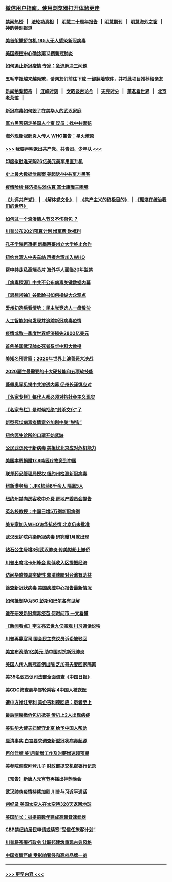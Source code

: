 ### [微信用户指南，使用浏览器打开体验更佳](https://github.com/gfw-breaker/banned-news1/blob/master/indexes/wechat-guide.md?t=0)
#### [禁闻热榜](热点新闻.md?t=0)  &nbsp;&nbsp;|&nbsp;&nbsp; [法轮功真相](https://github.com/gfw-breaker/truth/blob/master/README.md?t=0) &nbsp;&nbsp;|&nbsp;&nbsp; [明慧二十周年报告](https://github.com/gfw-breaker/mh-reports/blob/master/README.md?t=0) &nbsp;&nbsp;|&nbsp;&nbsp;[明慧期刊](https://github.com/gfw-breaker/mh-qikan) &nbsp;&nbsp;|&nbsp;&nbsp; [明慧海外之窗](https://github.com/gfw-breaker/mh-news/blob/master/README.md?t=0) &nbsp;&nbsp;|&nbsp;&nbsp; [神韵特别报道](https://github.com/gfw-breaker/mh-news/blob/master/shenyun.md?t=0)
#### [美首架撤侨包机 195人无人感染新冠病毒](../pages/nsc412/n11859908.md?t=02111311) 
#### [美国疾控中心确诊第13例新冠肺炎](../pages/nsc412/n11859966.md?t=02111311) 
#### [如何遏止新冠疫情 专家：急迫解决三问题](../pages/nsc412/n11859685.md?t=02111311) 
#### 五毛举报越来越频繁，请网友们前往下载 [一键翻墙软件](https://github.com/gfw-breaker/ssr-accounts)，并将此项目推荐给亲友
#### [新闻拍案惊奇](https://github.com/gfw-breaker/banned-news1/blob/master/pages/link4.md) &nbsp;&nbsp;|&nbsp;&nbsp; [江峰时刻](https://github.com/gfw-breaker/banned-news1/blob/master/pages/link4.md) &nbsp;&nbsp;|&nbsp;&nbsp; [文昭谈古论今](https://github.com/gfw-breaker/banned-news1/blob/master/pages/link4.md) &nbsp;&nbsp;|&nbsp;&nbsp; [天亮时分](https://github.com/gfw-breaker/banned-news1/blob/master/pages/link4.md) &nbsp;&nbsp;|&nbsp;&nbsp; [萧茗看世界](https://github.com/gfw-breaker/banned-news1/blob/master/pages/link4.md) &nbsp;&nbsp;|&nbsp;&nbsp; [北京老茶馆](https://github.com/gfw-breaker/banned-news1/blob/master/pages/link4.md) &nbsp;&nbsp;|&nbsp;&nbsp; 
#### [新冠病毒如何毁了在美华人的武汉家庭](../pages/nsc412/n11859524.md?t=02111311) 
#### [军方黑客窃走美国人个资 议员：找中共索赔](../pages/nsc412/n11859371.md?t=02111311) 
#### [海外现新冠肺炎人传人 WHO警告：星火燎原](../pages/nsc412/n11859252.md?t=02111311) 
#### [>>> 我要声明退出共产党、共青团、少年队 <<<](https://github.com/begood0513/goodnews/blob/master/quit/letter.md) 
#### [印度拟批准采购26亿美元美军用直升机](../pages/nsc412/n11859143.md?t=02111311) 
#### [史上最大数据泄露案 美起诉4中共军方黑客](../pages/nsc412/n11859115.md?t=02111311) 
#### [疫情险峻 经济损失难估算 富士康曝三困境](../pages/nsc412/n11859120.md?t=02111311) 
#### [《九评共产党》](https://github.com/begood0513/9ping.md/blob/master/README.md) &nbsp;|&nbsp; [《解体党文化》](../../../../jtdwh.md/blob/master/README.md)  &nbsp;|&nbsp; [《共产主义的终极目的》](../../../../gczydzjmd.md/blob/master/README.md) &nbsp;|&nbsp; [《魔鬼在统治我们的世界》](../../../../mgztzwmdsj.md/blob/master/README.md) 
#### [如何过一个浪漫情人节又不伤荷包 ？](../pages/nsc412/n11858969.md?t=02111311) 
#### [川普公布2021预算计划 增军费 砍福利](../pages/nsc412/n11859012.md?t=02111311) 
#### [孔子学院再遭拒 新墨西哥州立大学终止合作](../pages/nsc412/n11858661.md?t=02111311) 
#### [纽约台湾人中央车站  声援台湾加入WHO](../pages/nsc412/n11857757.md?t=02111311) 
#### [帮中共走私高端芯片 海外华人面临20年监禁](../pages/nsc412/n11855016.md?t=02111311) 
#### [【病毒探源】中共不公布病毒关键数据内幕](../pages/nsc412/n11856584.md?t=02111311) 
#### [【思想领袖】谷歌脸书如何操纵大众观点](../pages/nsc412/n11680874.md?t=02111311) 
#### [爱州初选后看情势：民主党竞选人一盘散沙](../pages/nsc412/n11856557.md?t=02111311) 
#### [人工智能如何发现并追踪新冠病毒疫情](../pages/nsc412/n11856398.md?t=02111311) 
#### [疫情或致一季度世界经济损失2800亿美元](../pages/nsc412/n11855639.md?t=02111311) 
#### [首例美国武汉肺炎死者系华中科大教授](../pages/nsc412/n11855500.md?t=02111311) 
#### [美知名预言家：2020年世界上演善恶大决战](../pages/nsc412/n11855418.md?t=02111311) 
#### [2020雇主最需要的十大硬技能和五项软技能](../pages/nsc412/n11850953.md?t=02111311) 
#### [蓬佩奥罕见揭中共渗透内幕 促州长谨慎应对](../pages/nsc412/n11854685.md?t=02111311) 
#### [【名家专栏】每代人都必须对抗社会主义现实](../pages/nsc412/n11831412.md?t=02111311) 
#### [【名家专栏】是时候拒绝“封杀文化”了](../pages/nsc412/n11814093.md?t=02111311) 
#### [新型冠状病毒疫情意外加剧中美“脱钩”](../pages/nsc412/n11854475.md?t=02111311) 
#### [纽约医生诊所的口罩开始紧缺](../pages/nsc412/n11853364.md?t=02111311) 
#### [公民武汉死于新病毒 美担忧北京应对危机能力](../pages/nsc412/n11854331.md?t=02111311) 
#### [美国本周捐赠17.8吨医疗物资到中国](../pages/nsc412/n11854269.md?t=02111311) 
#### [联邦药品管理局授权  纽约州检测新冠病毒](../pages/nsc412/n11853371.md?t=02111311) 
#### [纽新港务局：JFK检验6千余人  隔离5人](../pages/nsc412/n11853366.md?t=02111311) 
#### [纽约州禁向房客收中介费  房地产委员会提告](../pages/nsc412/n11853360.md?t=02111311) 
#### [英名校教授：中国日增5万例新冠病例](../pages/nsc412/n11854174.md?t=02111311) 
#### [美专家加入WHO访华抗疫情 北京仍未批准](../pages/nsc412/n11854043.md?t=02111311) 
#### [武汉医护院内染新冠病毒 研究曝1月就出现](../pages/nsc412/n11852928.md?t=02111311) 
#### [钻石公主号增3例武汉肺炎 传美拟船上撤侨](../pages/nsc412/n11853240.md?t=02111311) 
#### [川普出席北卡州峰会 助低收入区提振经济](../pages/nsc412/n11853232.md?t=02111311) 
#### [访问华盛顿具突破性 赖清德盼对台湾有助益](../pages/nsc412/n11853129.md?t=02111311) 
#### [筛查新冠状病毒 美国疾控中心报告最新情况](../pages/nsc412/n11853070.md?t=02111311) 
#### [如何抵制华为5G 彭斯和巴尔各有见解](../pages/nsc412/n11852535.md?t=02111311) 
#### [谁在研发新冠病毒疫苗 何时问市 一文看懂](../pages/nsc412/n11852840.md?t=02111311) 
#### [【新闻看点】李文亮去世九亿围观 川习通话说啥](../pages/nsc412/n11852360.md?t=02111311) 
#### [川普再赢官司 国会民主党议员诉讼被驳回](../pages/nsc412/n11852287.md?t=02111311) 
#### [美宣布资助1亿美元 助中国对抗新冠肺炎](../pages/nsc412/n11852531.md?t=02111311) 
#### [美国人传人新冠首例出院 芝加哥夫妻回家隔离](../pages/nsc412/n11852452.md?t=02111311) 
#### [美35名议员促司法部全面调查《中国日报》](../pages/nsc412/n11852435.md?t=02111311) 
#### [美CDC筛查豪华邮轮乘客 4中国人被送医](../pages/nsc412/n11852085.md?t=02111311) 
#### [遭中方抢注专利 美企吉利德回应：患者至上](../pages/nsc412/n11852037.md?t=02111311) 
#### [最后两架撤侨包机抵美 传机上2人出现病症](../pages/nsc412/n11852173.md?t=02111311) 
#### [美驻华大使夫妇留守北京 给予中国人帮助](../pages/nsc412/n11852165.md?t=02111311) 
#### [厘清事实 白宫要求调查新型冠状病毒起源](../pages/nsc412/n11852106.md?t=02111311) 
#### [再创佳绩 美1月新增工作及时薪增速超预期](../pages/nsc412/n11852174.md?t=02111311) 
#### [美参院调查拜登儿子 财政部提交机密银行记录](../pages/nsc412/n11851808.md?t=02111311) 
#### [【预告】新唐人元宵节再播出神韵晚会](../pages/nsc412/n11843192.md?t=02111311) 
#### [武汉肺炎疫情持续加剧 川普与习近平通话](../pages/nsc412/n11851613.md?t=02111311) 
#### [创纪录 美国太空人在太空待328天返回地球](../pages/nsc412/n11851266.md?t=02111311) 
#### [美国防长：拟提前数年建成高超音速武器](../pages/nsc412/n11850959.md?t=02111311) 
#### [CBP禁纽约居民申请或续签“受信任旅客计划”](../pages/nsc412/n11850857.md?t=02111311) 
#### [川普将签署行政令 让联邦建筑重现古典风格](../pages/nsc412/n11850654.md?t=02111311) 
#### [中国疫情严峻 受影响奢侈和高档品牌一览](../pages/nsc412/n11850319.md?t=02111311) 

----
#### [ >>> 更早内容 <<< ](../indexes/nsc412-earlier.md)

